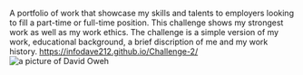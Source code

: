 A portfolio of work that showcase my skills and talents to employers looking to fill a part-time or full-time position.
This challenge shows my strongest work as well as my work ethics.
The challenge is a simple version of my work, educational background, a brief discription of me and my work history.
 https://infodave212.github.io/Challenge-2/
 ![a picture of David Oweh](./.vscode/Image.jpg)